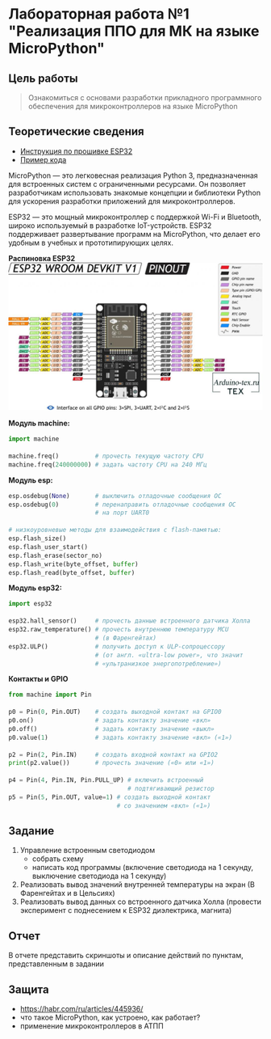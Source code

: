 # Лабораторная работа №1 "Реализация ППО для МК на языке MicroPython"

## Цель работы
> Ознакомиться с основами разработки прикладного программного 
> обеспечения для микроконтроллеров на языке MicroPython

## Теоретические сведения
* [Инструкция по прошивке ESP32](../../docs/firmware.md)
* [Пример кода](../../examples/example_1.py)

MicroPython — это легковесная реализация Python 3, предназначенная для 
встроенных систем с ограниченными ресурсами. 
Он позволяет разработчикам использовать знакомые концепции 
и библиотеки Python для ускорения разработки приложений 
для микроконтроллеров.

ESP32 — это мощный микроконтроллер с поддержкой Wi-Fi и Bluetooth, 
широко используемый в разработке IoT-устройств. 
ESP32 поддерживает развертывание программ на MicroPython, 
что делает его удобным в учебных и прототипирующих целях.

**Распиновка ESP32**\
![Распиновка ESP32](../static/devboard_pins.jpg)

**Модуль machine:**
```python
import machine

machine.freq()          # прочесть текущую частоту CPU
machine.freq(240000000) # задать частоту CPU на 240 МГц
```
**Модуль esp:**
```python
esp.osdebug(None)       # выключить отладочные сообщения ОС
esp.osdebug(0)          # перенаправить отладочные сообщения ОС
                        # на порт UART0

# низкоуровневые методы для взаимодействия с flash-памятью:
esp.flash_size()
esp.flash_user_start()
esp.flash_erase(sector_no)
esp.flash_write(byte_offset, buffer)
esp.flash_read(byte_offset, buffer)
```
**Модуль esp32:**
```python
import esp32

esp32.hall_sensor()     # прочесть данные встроенного датчика Холла
esp32.raw_temperature() # прочесть внутреннюю температуру MCU
                        # (в Фаренгейтах)
esp32.ULP()             # получить доступ к ULP-сопроцессору
                        # (от англ. «ultra-low power», что значит
                        # «ультранизкое энергопотребление»)
```
**Контакты и GPIO**
```python
from machine import Pin

p0 = Pin(0, Pin.OUT)    # создать выходной контакт на GPIO0
p0.on()                 # задать контакту значение «вкл» 
p0.off()                # задать контакту значение «выкл»
p0.value(1)             # задать контакту значение «вкл» («1»)

p2 = Pin(2, Pin.IN)     # создать входной контакт на GPIO2
print(p2.value())       # прочесть значение («0» или «1»)

p4 = Pin(4, Pin.IN, Pin.PULL_UP) # включить встроенный
                                 # подтягивающий резистор
p5 = Pin(5, Pin.OUT, value=1) # создать выходной контакт
                              # со значением «вкл» («1»)
```

## Задание
1) Управление встроенным светодиодом
    * собрать схему
    * написать код программы (включение светодиода на 1 секунду, выключение светодиода на 1 секунду)
2) Реализовать вывод значений внутренней температуры на экран (В Фаренгейтах и в Цельсиях)
3) Реализовать вывод данных со встроенного датчика Холла 
(провести эксперимент с поднесением к ESP32 диэлектрика, магнита)

## Отчет
В отчете представить скриншоты и описание действий по пунктам, представленным в задании

## Защита
- https://habr.com/ru/articles/445936/
- что такое MicroPython, как устроено, как работает?
- применение микроконтроллеров в АТПП